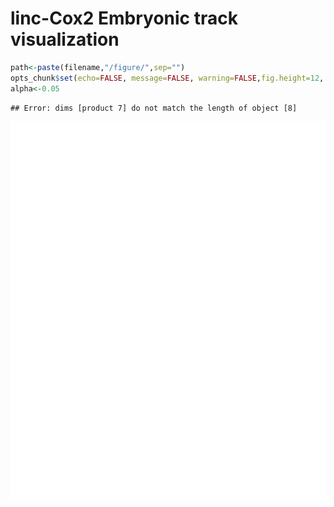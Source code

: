 linc-Cox2 Embryonic track visualization 
========================================================


```r
path<-paste(filename,"/figure/",sep="")
opts_chunk$set(echo=FALSE, message=FALSE, warning=FALSE,fig.height=12, fig.width=10,fig.path=path,dev=c('png', 'pdf'))
alpha<-0.05 
```






```
## Error: dims [product 7] do not match the length of object [8]
```

![plot of chunk strain_track_vis](linc-Cox2_vs_WT_Embryonic/figure/strain_track_vis.png) 

